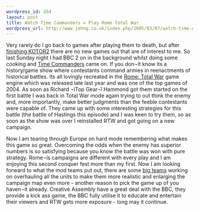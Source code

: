 ```yaml
--- 
wordpress_id: 264
layout: post
title: Watch Time Commanders = Play Rome Total War
wordpress_url: http://www.johng.co.uk/index.php/2005/03/07/watch-time-commanders-play-rome-total-war/
---
```

Very rarely do I go back to games after playing them to death, but after <a href="http://www.johng.co.uk/index.php/2005/03/07/finished-knight-of-the-old-republic-2/"> finishing KOTOR2</a> there are no new games out that are of interest to me. So last Sunday night I had BBC 2 on in the background whilst doing some cooking and <a href="http://www.totalwar.com/time.htm">Time Commanders</a> came on. If you don¬ít know its a history/game show where contestants command armies in reenactments of historical battles. Its all lovingly recreated in the <a href="http://www.totalwar.com">Rome: Total War</a> game engine which was released late last year and was one of the top games of 2004. As soon as Richard ¬ìTop Gear¬î Hammond got them started on the first battle I was back in Total War mode again trying to out think the enemy and, more importantly, make better judgments than the feeble contestants were capable of. They came up with some interesting strategies for this battle (the battle of Hastings this episode) and I was keen to try them, so as soon as the show was over I reinstalled RTW and got going on a new campaign.

Now I am tearing through Europe on hard mode remembering what makes this game so great. Overcoming the odds when the enemy has superior numbers is so satisfying because you know the battle was won with pure strategy. Rome¬ís campaigns are different with every play and I am enjoying this second conquer fest more than my first. Now I am looking forward to what the mod teams put out, there are some <a href="http://63.247.66.114/~hl2s/rome/index.htm">big teams</a> working on overhauling all the units to make them more realistic and enlarging the campaign map even more - another reason to pick the game up of you haven¬ít already. Creative Assembly have a great deal with the BBC, they provide a kick ass game, the BBC fully utilise it to educate and entertain their viewers and RTW gets more exposure - long may it continue.
